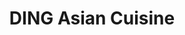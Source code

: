 ---
layout: place
title: "DING Asian Cuisine"
permalink: /florida/riverview/ding-asian-cuisine.html
stateAbbr: FL
stateName: Florida
cityName: Riverview
seo:
  name: "DING Asian Cuisine"
  type: Restaurant
  links: http://www.dingasian.com/
description: "Looking for sushi in Riverview, Florida? Check out DING Asian Cuisine for a delightful Japanese dining experience. Enjoy a variety of sushi and other dishes ..."
place_id: ChIJRXpt7Z7RwogRPK18vve2X7k
photos:
  - name: >-
      places/ChIJRXpt7Z7RwogRPK18vve2X7k/photos/AeeoHcKEcyi8r18JK_yiaDpalSgS0VUXu7p_XBBp7E1pTJceAdSWAgHtQdxvke---SXqF1nc0q4BMchm0ecIvCHbUUEus0SoF0uBdpLLQMvnnNimELgX-l5SNgdtpO1-f_ymCVZBzXOdvHEFdrM1DHSI2adLMSagB_NQVk9sWn3NUscbNmDj40cv43JQh4KTPDNZoc6Nv_0NIMWD77no8KUeOIv6YxF5gbiQYRpHuD9ft72wcr2JlPCwTX739IdYmdei8EBzBHl9Je732-o56qho1TnSMv78iEQ_a5UapHJmlJxlOOG021GepyeMKeUT60zfpXF4eW4EnYtlfxJ8Zz-V9oQgYF8hKDIgzxgIAdMSVCvo9e4MLKlNCFU3CBhiA3RIKKyK0d9K_W2lvFvJGZjeA__TRvogTPMb4qZ9nYWphn3r-3cv
    widthPx: 4032
    heightPx: 3024
    authorAttributions:
      - displayName: Keila Camejo
        uri: https://maps.google.com/maps/contrib/107738665059376843740
        photoUri: >-
          https://lh3.googleusercontent.com/a-/ALV-UjU1Y-yh5-sX5J6Ceug00YQNKbyPPLObzaaQC07dDczt3vi6VgO-VA=s100-p-k-no-mo
    flagContentUri: >-
      https://www.google.com/local/imagery/report/?cb_client=maps_api_places.places_api&image_key=!1e10!2sCIHM0ogKEICAgIDTrob0tQE&hl=en-US
    googleMapsUri: >-
      https://www.google.com/maps/place//data=!3m4!1e2!3m2!1sCIHM0ogKEICAgIDTrob0tQE!2e10!4m2!3m1!1s0x88c2d19eed6d7a45:0xb95fb6f7be7cad3c
  - name: >-
      places/ChIJRXpt7Z7RwogRPK18vve2X7k/photos/AeeoHcLychBDeoEUa8vNbK4PtEL1wUPnfkMhtqiG_50pzCdq2-S-pKLCqjksE2W5n6g-Zgq785opeQK3yq-DTjL8RTcRgmryfBbprjiw-3mAlytItmcg4Ka47GDLVOQYRMk2BPRCU40YZGRRk9EA_ZN9stk0VjvjZ4x7BLUk21enOIbc_v2v1nZeLe5okndLv8HwGQfon8mP821hrbP-NICjGMfr6_Qrp5OIG727_rIoVsSRs5aQ4oi-Tog8CENLsH3KtJSLu3_au5NoAM9TIN2DTRKQvOpe3a9BkfshgYH33lsrXUhEt7rKBv1NT7QyuK-69yvsScW8PQl8EO9TLYO2PIWjEpKRrpRvG6ARnao6agMlQ7JCgi66vgD8LBWCikw2JXapIVfCtwLtj8q4gBTf9Yr_d_V6QNFNi8Uev-toO1q7LA
    widthPx: 2484
    heightPx: 2792
    authorAttributions:
      - displayName: CJ vazquez
        uri: https://maps.google.com/maps/contrib/101658182427496355690
        photoUri: >-
          https://lh3.googleusercontent.com/a/ACg8ocL4FerRKlj9ETrBdwmizTGifZGA70zWenCmLtul-z4DZ4drWQ=s100-p-k-no-mo
    flagContentUri: >-
      https://www.google.com/local/imagery/report/?cb_client=maps_api_places.places_api&image_key=!1e10!2sCIHM0ogKEICAgID226KMVQ&hl=en-US
    googleMapsUri: >-
      https://www.google.com/maps/place//data=!3m4!1e2!3m2!1sCIHM0ogKEICAgID226KMVQ!2e10!4m2!3m1!1s0x88c2d19eed6d7a45:0xb95fb6f7be7cad3c
  - name: >-
      places/ChIJRXpt7Z7RwogRPK18vve2X7k/photos/AeeoHcLxPbp8nrbPFUH4MBWFEmQvbmE6d6apqqn9a-tBFyXxfXY15a4qWKPmxIqALQfkrX1J7eO5A4iz-m6lMyA6UtQPXkeAGVDQMjPtZtMDLmu3yryVMOUWu03PrU9ZwWon7wAzeWcEtY8cE47cYMlfYPXPeYrhlHOLw5RifWHROx3L0EDcRqUXkd1FG-bwQtJWDIG3uQ8QzyikN0wAHhx7xlzyWfE6r_25EWYT-gPCSHdIfWzQllhIGPA_lo6nMCdJRNsZ6U2cDs4JWo5SO6tjdAVMT_sgesgCwNBEkmsIe0Xx8YnPSrGGW2n921QSh45Z-QblrqZn8ncw5B7hh5uBNV-DROcti_s6collOWhU1xVsEmJBtBwqV8ggL0J8gtTEy1jMx73dXcXoWyGAD2q_ytEpg-qhWnrbW-Gu7I1edtSRyQ
    widthPx: 1080
    heightPx: 1317
    authorAttributions:
      - displayName: Rudy Wyatt
        uri: https://maps.google.com/maps/contrib/108764207705354315613
        photoUri: >-
          https://lh3.googleusercontent.com/a-/ALV-UjUjMbujVIn2IC9rE3cqmblFIsnQ3jzlYOclM5fs1r3ZK-HBQ6g=s100-p-k-no-mo
    flagContentUri: >-
      https://www.google.com/local/imagery/report/?cb_client=maps_api_places.places_api&image_key=!1e10!2sCIHM0ogKEICAgICG0M2wJA&hl=en-US
    googleMapsUri: >-
      https://www.google.com/maps/place//data=!3m4!1e2!3m2!1sCIHM0ogKEICAgICG0M2wJA!2e10!4m2!3m1!1s0x88c2d19eed6d7a45:0xb95fb6f7be7cad3c
  - name: >-
      places/ChIJRXpt7Z7RwogRPK18vve2X7k/photos/AeeoHcJBrUI5s_K0_Dlxon8JfiOobhYslteBB8bnE29qm5UriYZleETTCyJIF3_Lt_jQ3Toyb6efsKZTgs6as8dfg0IHJiAiUBULYzPwHokAyboVsAp0oAGmJP1X0gQnSWkNl5IzvjPmms_cIAJX3gmkqMtPpbxy0KpdLP6wEIfu3LGwSFLTcDyqCyFWsUSGbNoBKyNE3491dx6nYnERwvyRU8VnRkBcLqXjPtEqOw97DR5AAX-LwrCLryOyHvl1H8qyi4VYLlYKhMnbTpnarFA2e8g2GiRFuovssC_BRaxLhfBIliry4mpfzxYQ59roC4mJcQN3h1KvpVnMJJSClCztnqOGWP-RWfIoOX0rPkSvRYzvG9BZSGZe7qvALlQw-ts-ZUeqkxf9cBq7hDGOBlWvxOAHLDXfjn6hTx4ELqjRRHg
    widthPx: 3024
    heightPx: 4032
    authorAttributions:
      - displayName: Rigoberto Cabrera
        uri: https://maps.google.com/maps/contrib/103742837051234124626
        photoUri: >-
          https://lh3.googleusercontent.com/a-/ALV-UjWvf_aqLTpCdNazKH4Dc05pdlgm-91pc80KZKg8qH5-RJMqqXyU=s100-p-k-no-mo
    flagContentUri: >-
      https://www.google.com/local/imagery/report/?cb_client=maps_api_places.places_api&image_key=!1e10!2sCIHM0ogKEICAgMDg-dmWHQ&hl=en-US
    googleMapsUri: >-
      https://www.google.com/maps/place//data=!3m4!1e2!3m2!1sCIHM0ogKEICAgMDg-dmWHQ!2e10!4m2!3m1!1s0x88c2d19eed6d7a45:0xb95fb6f7be7cad3c
  - name: >-
      places/ChIJRXpt7Z7RwogRPK18vve2X7k/photos/AeeoHcL-GiLNTr2NRQ01p4Qsss3dL6UiXJtbEn5jQ5cx6kYOCosc25Og7iOyJDtyr11tJ6gdX6abT8j3BVCpq8EG1LCoE2pCySlUl7uYeUJu2mNCjqXDkADl7RITGr0giNsh-qZQhA50Rt4K9taulh-ex8klZgKKB8OiJ06xPakSGizb0PZbZghufsytv7iCTGA9gmbJtH95_3AfAG7K2Tvzghyr8H8FkPtzOELUzZOXThapIqBvWH0mu67zewC8TWV9tQCVaCOq7RJBbt2NZSbPfhTUEaJfFxY3CT0a-_RrX__YF7h9Hpk6cqPX-Pt4lXj8roq3bKR3nSWeC3KDfafHUeO3oFUfPu_fL26IF97RaxZ9gE7mfk-CjHOnQJT_YD0tEdrDLMXUCThlWTP-M3PdQkFOtlNqwWPPuLkv_QipDlyTH5Cs
    widthPx: 3024
    heightPx: 4032
    authorAttributions:
      - displayName: Zachary Abreu
        uri: https://maps.google.com/maps/contrib/107429762510453264198
        photoUri: >-
          https://lh3.googleusercontent.com/a-/ALV-UjU8aLBPXCO8XXGe5Rq20xlgyHXd7s_DtrBV91CXtDtpCc1ZQVLPUA=s100-p-k-no-mo
    flagContentUri: >-
      https://www.google.com/local/imagery/report/?cb_client=maps_api_places.places_api&image_key=!1e10!2sCIHM0ogKEICAgMDI1o_Q_AE&hl=en-US
    googleMapsUri: >-
      https://www.google.com/maps/place//data=!3m4!1e2!3m2!1sCIHM0ogKEICAgMDI1o_Q_AE!2e10!4m2!3m1!1s0x88c2d19eed6d7a45:0xb95fb6f7be7cad3c
  - name: >-
      places/ChIJRXpt7Z7RwogRPK18vve2X7k/photos/AeeoHcJMg-i3-pPuQA2RwTeKGIRdU2Q1C1n6iB1T-PFSq03TdDwjYVJpz07lELZnu4e2rCYpj0To2J2plSk6bmd22tBvboyMcvJV5gfyKZoy1OBSQYhXFO2LCnoI3h46K2LvOY3iLQhBSc1fUMFdfQuFx2osbksYjETybXK4Xbr7DygSzGNwndRhha75UDB3PVIvEV6g_z7cXrwVEjiYyniBaFLYlwT7zPESYWqcQOIkpzxURsD3ptCHT-h7o8pk38Dw1r56FMsvzOFs5A1Lx9PORuJTS6ax9wxzrrBEVLeHvrGHVcrW8Cbc1rqlR0X4B3GHNIxhNasBUqsBFCwcA99ry0rfEYoKR4LbrZiPrVW07D53DM9X_ZpY_5jcS92Ms8GZ_GKHupoDncCVunywiVucmWrG3WbmwNGiHQHM5VbnIPk4Ew
    widthPx: 4800
    heightPx: 3600
    authorAttributions:
      - displayName: Anderson Almonte
        uri: https://maps.google.com/maps/contrib/101163185033419648520
        photoUri: >-
          https://lh3.googleusercontent.com/a-/ALV-UjUaQHeZR0mO3ExGz-yQ2bSWl-U0-ZIrzugpYkRK8iB8N9lIovfk=s100-p-k-no-mo
    flagContentUri: >-
      https://www.google.com/local/imagery/report/?cb_client=maps_api_places.places_api&image_key=!1e10!2sCIHM0ogKEICAgIDb2tfAKg&hl=en-US
    googleMapsUri: >-
      https://www.google.com/maps/place//data=!3m4!1e2!3m2!1sCIHM0ogKEICAgIDb2tfAKg!2e10!4m2!3m1!1s0x88c2d19eed6d7a45:0xb95fb6f7be7cad3c
  - name: >-
      places/ChIJRXpt7Z7RwogRPK18vve2X7k/photos/AeeoHcLme0w5r76gsXNJm5Sj-eXuBRMoULjWOVN9T4mDYGJ6y-UGy4xsszNPa7CTgtHqQS0FhWrXAE3LmkMepJIxNTI_UYoReUN9d8Cqqt0PhIW63q8dzOgq4AlLZSOr_C7qsZJBJ6wzYoq9q1C43xH9G-tWN0h6J-ofmisTqk-Gkx45N7pixtipp_HgDwg1ftFnoGKROhn9S5h9TmS6_a5PXo8QX9dk31rTesfpOTdWbavpS8xeG00f6dni3ynv-3LflAOkiC7A9tzQjy45rgrFAbnexuOwBX6hU3BOZfWG9S4g_kmngg_dYcJBpEJrv-QbzYYeV7oGWu4ioRSANKEZ8AjgxUfdm1A7OnSPFnoKO6zvavu7_p575f4u8MJTz7wbAP6zSTd9Cqge497Hs7KuRh_KrQuzFkjvOSQA3Ig3tn7wlQ
    widthPx: 3600
    heightPx: 4800
    authorAttributions:
      - displayName: Keila Camejo
        uri: https://maps.google.com/maps/contrib/107738665059376843740
        photoUri: >-
          https://lh3.googleusercontent.com/a-/ALV-UjU1Y-yh5-sX5J6Ceug00YQNKbyPPLObzaaQC07dDczt3vi6VgO-VA=s100-p-k-no-mo
    flagContentUri: >-
      https://www.google.com/local/imagery/report/?cb_client=maps_api_places.places_api&image_key=!1e10!2sCIHM0ogKEICAgIDTrob0NQ&hl=en-US
    googleMapsUri: >-
      https://www.google.com/maps/place//data=!3m4!1e2!3m2!1sCIHM0ogKEICAgIDTrob0NQ!2e10!4m2!3m1!1s0x88c2d19eed6d7a45:0xb95fb6f7be7cad3c
  - name: >-
      places/ChIJRXpt7Z7RwogRPK18vve2X7k/photos/AeeoHcJIPFCqEpXRjQ21gqOk4CF-yJjYGCrO6NtKNq_5Eu8Y2KY0tH8qIcPYOZWaYqH0GXgWJc6wAIT-FnSqf4MVfvNq2asPz_ozoByTFfbQtzxbf2MpSkCdrAs8Rvf_ITqGk-iZ2Vk4Vn5ncj2c1Fc1BdyiAYGIwQe2z3ebu8_n-C3stsnPUN-DJiF-iqi7BpUQuIfzMozFmtc31f19LzEUzlonZnAQqQGWyn-2hS38kfDGFQhhp2hyqe2cTcjDlvR4s6C3_1GfhpegQC6cELRuhsaj3rt9Lgbm4rC3SpKE8cY4lPLUd_MuVjOAdf_UvoDs8TxQ7JU9LeSy4Y7wKbtOBtLl-_fnsPXluNYBh88b4H3ZT3UAhQm6dkO-neHMArWeQZ87EkTu63JH_YoaAhGgFRSFG-SekGRRIXgbs583KzWZrQ
    widthPx: 4032
    heightPx: 3024
    authorAttributions:
      - displayName: maryroselol
        uri: https://maps.google.com/maps/contrib/118086412629711364471
        photoUri: >-
          https://lh3.googleusercontent.com/a/ACg8ocKjDfHAJk5MRKXkZqT0zxOvlxWFivVaINObhjzaA7d-ShG8DQ=s100-p-k-no-mo
    flagContentUri: >-
      https://www.google.com/local/imagery/report/?cb_client=maps_api_places.places_api&image_key=!1e10!2sCIHM0ogKEICAgID-q9aaQA&hl=en-US
    googleMapsUri: >-
      https://www.google.com/maps/place//data=!3m4!1e2!3m2!1sCIHM0ogKEICAgID-q9aaQA!2e10!4m2!3m1!1s0x88c2d19eed6d7a45:0xb95fb6f7be7cad3c
  - name: >-
      places/ChIJRXpt7Z7RwogRPK18vve2X7k/photos/AeeoHcLODyMmEENObabktiVpk79jTvksX529bPoVRDt_Gn1V2FdyRW0sZxHieiSfXf4dhkDETuvT0Tqokgdc799DoEQR-OAu5rJPzxyhqM4tVW67oT0KnJWSjaEar6aHPeA-3CZtvu-b_0o_mCRevcRacnFdbd9VbfL7h1yNfEHNrwNExMbeMzsCCAWNu-UmvjxzEQIHT8aQAN_FkjAubE5yFNwusncHwg6YbnSKKNX8ZbwHrI1B3MmjrOpMTe8M5-wSzkxy_SRLc3W32BLwBcdEOU1oubDj8adYHfBmdH4GnDCPbEtJwc_ynqm79kgzWnVKxzGA7YtNuUA7Mxx55-uwKOeqBNj05vkOTSNlsbTiXiTGdIneZsnig896lqOBa-MRAsiYG2TqWr4iuJp3yH014YgMyKg7bgPRxqgzGlIRyXq1hs9p
    widthPx: 3024
    heightPx: 4032
    authorAttributions:
      - displayName: Rose M
        uri: https://maps.google.com/maps/contrib/102154181077337284666
        photoUri: >-
          https://lh3.googleusercontent.com/a-/ALV-UjXtF3rZ1ChYUfx5yNAIWi-XMBNHgnaMeYPf_uZzb8sLpgdCwpc_=s100-p-k-no-mo
    flagContentUri: >-
      https://www.google.com/local/imagery/report/?cb_client=maps_api_places.places_api&image_key=!1e10!2sCIHM0ogKEICAgIDvwaH67wE&hl=en-US
    googleMapsUri: >-
      https://www.google.com/maps/place//data=!3m4!1e2!3m2!1sCIHM0ogKEICAgIDvwaH67wE!2e10!4m2!3m1!1s0x88c2d19eed6d7a45:0xb95fb6f7be7cad3c
  - name: >-
      places/ChIJRXpt7Z7RwogRPK18vve2X7k/photos/AeeoHcLiHLwTCJ_SJt6z-VKzfvAApLhDRurlySPbkACvQ0pPht1LEXeDfxMWvxPJEaBkVl-oLdems2EzXP5Ut3DpGfw2eiSX2sdt2nzh4Z8kzd-QCqY19r-i_gY0Dz7r8AtHGMWCcQvZ2ba5Od-LrcdnnnCxQvkfD6czWzNjBmgV8f-Cr6LiPxvQSf4dgmepKg0sT3_Cyc2xu-sNMAu4iwIeMhayItYUgswjwy1KtgCNuxrt89Ubva_9uNK2QjofKY68L1M4OELTV5u3qFZchAClh0hPWr8hRfFc1uxGbP1CxRApvRoAEQJ-hfcOx8OAw-uJjJOY44jmbKFG8m9BHCis3zq4bhFFybot6Tgd4UINep-LNZzLU63ZAgnBEE3dH0XMqSBYk_lTBbWdki-S0mUYFWnHh3-QzSniuuMjhccJ9i8NXaQU
    widthPx: 3000
    heightPx: 4000
    authorAttributions:
      - displayName: Kiera Matthews
        uri: https://maps.google.com/maps/contrib/117632892890581232463
        photoUri: >-
          https://lh3.googleusercontent.com/a-/ALV-UjUV9HUbxLZLFs3UPPwu22fdTn_65Mtj6hYYIACSqvnO3I6lZQg=s100-p-k-no-mo
    flagContentUri: >-
      https://www.google.com/local/imagery/report/?cb_client=maps_api_places.places_api&image_key=!1e10!2sCIHM0ogKEICAgICzvN2WzQE&hl=en-US
    googleMapsUri: >-
      https://www.google.com/maps/place//data=!3m4!1e2!3m2!1sCIHM0ogKEICAgICzvN2WzQE!2e10!4m2!3m1!1s0x88c2d19eed6d7a45:0xb95fb6f7be7cad3c
address: 11244 Boyette Rd, Riverview, FL 33569, USA
street: 11244 Boyette Rd
city: Riverview
state: FL
zip: '33569'
country: USA
neighborhood: null
latitude: '27.854690'
longitude: '-82.316336'
accessibility_options:
  wheelchairAccessibleParking: true
  wheelchairAccessibleEntrance: true
  wheelchairAccessibleRestroom: true
  wheelchairAccessibleSeating: true
business_status: OPERATIONAL
name: DING Asian Cuisine
google_maps_links:
  directionsUri: >-
    https://www.google.com/maps/dir//''/data=!4m7!4m6!1m1!4e2!1m2!1m1!1s0x88c2d19eed6d7a45:0xb95fb6f7be7cad3c!3e0
  placeUri: https://maps.google.com/?cid=13357596194973199676
  writeAReviewUri: >-
    https://www.google.com/maps/place//data=!4m3!3m2!1s0x88c2d19eed6d7a45:0xb95fb6f7be7cad3c!12e1
  reviewsUri: >-
    https://www.google.com/maps/place//data=!4m4!3m3!1s0x88c2d19eed6d7a45:0xb95fb6f7be7cad3c!9m1!1b1
  photosUri: >-
    https://www.google.com/maps/place//data=!4m3!3m2!1s0x88c2d19eed6d7a45:0xb95fb6f7be7cad3c!10e5
primary_type: Restaurant
opening_hours:
  regular: null
  current: null
secondary_opening_hours:
  regular:
    weekdayDescriptions: null
    type: null
  current:
    weekdayDescriptions: null
    type: null
phone: (813) 512-2126
price_level: PRICE_LEVEL_MODERATE
price_range: $10 &ndash; $20
rating: '4.4'
rating_count: 374
website: http://www.dingasian.com/
reviews: null
parking_options: null
payment_options: null
allow_dogs: null
curbside_pickup: null
delivery: null
dine_in: null
good_for_children: null
good_for_groups: null
good_for_sports: null
live_music: null
menu_for_children: null
outdoor_seating: null
reservable: null
restroom: null
serves_beer: null
serves_breakfast: null
serves_brunch: null
serves_cocktails: null
serves_coffee: null
serves_dinner: null
serves_dessert: null
serves_lunch: null
serves_vegetarian_food: null
serves_wine: null
takeout: null
summary: null

---